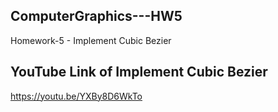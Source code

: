 ## ComputerGraphics---HW5
Homework-5 - Implement Cubic Bezier
## YouTube Link of Implement Cubic Bezier
https://youtu.be/YXBy8D6WkTo
